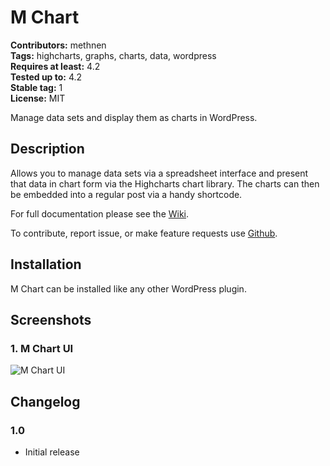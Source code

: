 # M Chart #
**Contributors:** methnen  
**Tags:** highcharts, graphs, charts, data, wordpress  
**Requires at least:** 4.2  
**Tested up to:** 4.2  
**Stable tag:** 1  
**License:** MIT  

Manage data sets and display them as charts in WordPress.

## Description ##

Allows you to manage data sets via a spreadsheet interface and present that data in chart form via the Highcharts chart library.  The charts can then be embedded into a regular post via a handy shortcode.

For full documentation please see the [Wiki](https://github.com/methnen/m-chart/wiki).

To contribute, report issue, or make feature requests use [Github](https://github.com/methnen/m-chart).

## Installation ##

M Chart can be installed like any other WordPress plugin.

## Screenshots ##

### 1. M Chart UI ###
![M Chart UI](http://s.wordpress.org/extend/plugins/m-chart/screenshot-1.png)


## Changelog ##

### 1.0 ###

* Initial release
